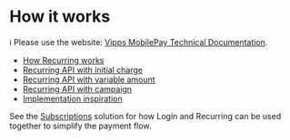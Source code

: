 <!-- START_METADATA
---
title: "How it works"
sidebar_position: 1
pagination_next: null
pagination_prev: null
---
END_METADATA -->

# How it works

<!-- START_COMMENT -->

ℹ️ Please use the website:
[Vipps MobilePay Technical Documentation](https://developer.vippsmobilepay.com/).

<!-- END_COMMENT -->

* [How Recurring works](vipps-recurring-api-howitworks.md)
* [Recurring API with initial charge](vipps-recurring-api-initial-charge-howitworks.md)
* [Recurring API with variable amount](vipps-recurring-api-variable-howitworks.md)
* [Recurring API with campaign](vipps-recurring-api-campaigns-howitworks.md)
* [Implementation inspiration](vipps-recurring-api-inspiration-howitworks.md)

See the [Subscriptions](https://developer.vippsmobilepay.com/docs/solutions/recurring-and-login) solution for how Login and Recurring can be used together to simplify the payment flow.
